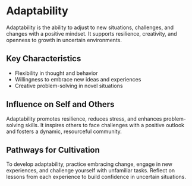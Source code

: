 # Adaptability

Adaptability is the ability to adjust to new situations, challenges, and changes with a positive mindset. It supports resilience, creativity, and openness to growth in uncertain environments.

## Key Characteristics

- Flexibility in thought and behavior
- Willingness to embrace new ideas and experiences
- Creative problem-solving in novel situations

## Influence on Self and Others

Adaptability promotes resilience, reduces stress, and enhances problem-solving skills. It inspires others to face challenges with a positive outlook and fosters a dynamic, resourceful community.

## Pathways for Cultivation

To develop adaptability, practice embracing change, engage in new experiences, and challenge yourself with unfamiliar tasks. Reflect on lessons from each experience to build confidence in uncertain situations.
